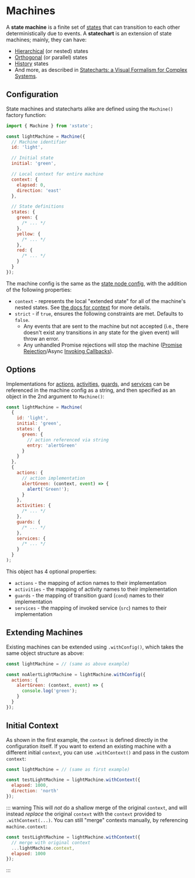 # Machines

A **state machine** is a finite set of [states](./statenodes.md) that can transition to each other deterministically due to events. A **statechart** is an extension of state machines; mainly, they can have:

- [Hierarchical](./hierarchical.md) (or nested) states
- [Orthogonal](./parallel.md) (or parallel) states
- [History](./history.md) states
- And more, as described in [Statecharts: a Visual Formalism for Complex Systems](http://www.inf.ed.ac.uk/teaching/courses/seoc/2005_2006/resources/statecharts.pdf).

## Configuration

State machines and statecharts alike are defined using the `Machine()` factory function:

```js
import { Machine } from 'xstate';

const lightMachine = Machine({
  // Machine identifier
  id: 'light',

  // Initial state
  initial: 'green',

  // Local context for entire machine
  context: {
    elapsed: 0,
    direction: 'east'
  },

  // State definitions
  states: {
    green: {
      /* ... */
    },
    yellow: {
      /* ... */
    },
    red: {
      /* ... */
    }
  }
});
```

The machine config is the same as the [state node config](./statenodes.md), with the addition of the following properties:

- `context` - represents the local "extended state" for all of the machine's nested states. See [the docs for context](./context.md) for more details.
- `strict` - if `true`, ensures the following constraints are met. Defaults to `false`.
  - Any events that are sent to the machine but not accepted (i.e., there doesn't exist any transitions in any state for the given event) will throw an error.
  - Any unhandled Promise rejections will stop the machine ([Promise Rejection](./communication.md#promise-rejection)/Async [Invoking Callbacks](./communication.md#invoking-callbacks)).

## Options

Implementations for [actions](./actions.md), [activities](./activities.md), [guards](./guards.md), and [services](./communication.md) can be referenced in the machine config as a string, and then specified as an object in the 2nd argument to `Machine()`:

```js
const lightMachine = Machine(
  {
    id: 'light',
    initial: 'green',
    states: {
      green: {
        // action referenced via string
        entry: 'alertGreen'
      }
    }
  },
  {
    actions: {
      // action implementation
      alertGreen: (context, event) => {
        alert('Green!');
      }
    },
    activities: {
      /* ... */
    },
    guards: {
      /* ... */
    },
    services: {
      /* ... */
    }
  }
);
```

This object has 4 optional properties:

- `actions` - the mapping of action names to their implementation
- `activities` - the mapping of activity names to their implementation
- `guards` - the mapping of transition guard (`cond`) names to their implementation
- `services` - the mapping of invoked service (`src`) names to their implementation

## Extending Machines

Existing machines can be extended using `.withConfig()`, which takes the same object structure as above:

```js
const lightMachine = // (same as above example)

const noAlertLightMachine = lightMachine.withConfig({
  actions: {
    alertGreen: (context, event) => {
      console.log('green');
    }
  }
});
```

## Initial Context

As shown in the first example, the `context` is defined directly in the configuration itself. If you want to extend an existing machine with a different initial `context`, you can use `.withContext()` and pass in the custom `context`:

```js
const lightMachine = // (same as first example)

const testLightMachine = lightMachine.withContext({
  elapsed: 1000,
  direction: 'north'
});
```

::: warning
This will _not_ do a shallow merge of the original `context`, and will instead _replace_ the original `context` with the `context` provided to `.withContext(...)`. You can still "merge" contexts manually, by referencing `machine.context`:

```js
const testLightMachine = lightMachine.withContext({
  // merge with original context
  ...lightMachine.context,
  elapsed: 1000
});
```

:::
